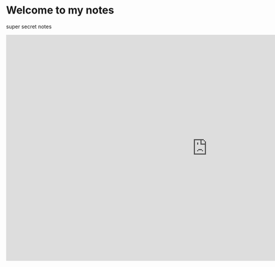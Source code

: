 # Welcome to my notes

super secret notes

<iframe width="1093" height="615" src="https://www.youtube.com/embed/929Pa-lE1hA?list=RD929Pa-lE1hA" title="**NEW** Mario Dancing Type Beat (Trap Remix)" frameborder="0" allow="accelerometer; autoplay; clipboard-write; encrypted-media; gyroscope; picture-in-picture; web-share" referrerpolicy="strict-origin-when-cross-origin" allowfullscreen></iframe>